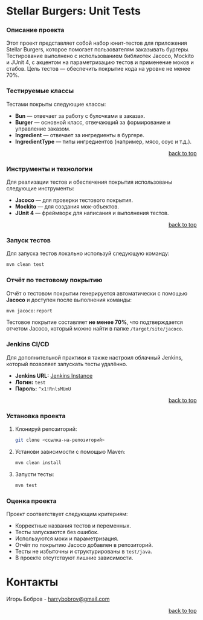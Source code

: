 <a name="top"></a>

# Stellar Burgers: Unit Tests

### Описание проекта
Этот проект представляет собой набор юнит-тестов для приложения Stellar Burgers, которое помогает пользователям заказывать бургеры. Тестирование выполнено с использованием библиотек Jacoco, Mockito и JUnit 4, с акцентом на параметризацию тестов и применение моков и стабов. Цель тестов — обеспечить покрытие кода на уровне не менее 70%.

### Тестируемые классы
Тестами покрыты следующие классы:
- **Bun** — отвечает за работу с булочками в заказах.
- **Burger** — основной класс, отвечающий за формирование и управление заказом.
- **Ingredient** — отвечает за ингредиенты в бургере.
- **IngredientType** — типы ингредиентов (например, мясо, соус и т.д.).

<p align="right">
  <a href="#top">back to top</a>
</p>

### Инструменты и технологии
Для реализации тестов и обеспечения покрытия использованы следующие инструменты:
- **Jacoco** — для проверки тестового покрытия.
- **Mockito** — для создания мок-объектов.
- **JUnit 4** — фреймворк для написания и выполнения тестов.

<p align="right">
  <a href="#top">back to top</a>
</p>

### Запуск тестов
Для запуска тестов локально используй следующую команду:
```bash
mvn clean test
```

### Отчёт по тестовому покрытию
Отчёт о тестовом покрытии генерируется автоматически с помощью **Jacoco** и доступен после выполнения команды:
```bash
mvn jacoco:report
```

Тестовое покрытие составляет **не менее 70%**, что подтверждается отчетом Jacoco, который можно найти в папке `/target/site/jacoco`.

### Jenkins CI/CD
Для дополнительной практики я также настроил облачный Jenkins, который позволяет запускать тесты удалённо.

- **Jenkins URL:** [Jenkins Instance](http://66.151.32.201:8081/)
- **Логин:** `test`
- **Пароль:** `^x1!RnlsMUmU`

<p align="right">
  <a href="#top">back to top</a>
</p>

### Установка проекта
1. Клонируй репозиторий:
   ```bash
   git clone <ссылка-на-репозиторий>
   ```
2. Установи зависимости с помощью Maven:
   ```bash
   mvn clean install
   ```
3. Запусти тесты:
   ```bash
   mvn test
   ```

### Оценка проекта
Проект соответствует следующим критериям:
- Корректные названия тестов и переменных.
- Тесты запускаются без ошибок.
- Используются моки и параметризация.
- Отчёт по покрытию Jacoco добавлен в репозиторий.
- Тесты не избыточны и структурированы в `test/java`.
- В проекте отсутствуют лишние зависимости.

# Контакты
Игорь Бобров - harrybobrov@gmail.com

<p align="right">
  <a href="#top">back to top</a>
</p>
